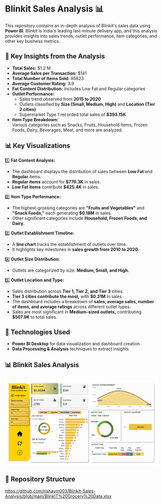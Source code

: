 # Blinkit Sales Analysis 📊

This repository contains an in-depth analysis of Blinkit's sales data using **Power BI**. Blinkit is India's leading last-minute delivery app, and this analysis provides insights into sales trends, outlet performance, item categories, and other key business metrics.

## 📌 Key Insights from the Analysis

- **Total Sales:** $1.2 M
- **Average Sales per Transaction:** $141
- **Total Number of Items Sold:** 85823
- **Average Customer Rating:** 3.9
- **Fat Content Distribution:** Includes Low Fat and Regular categories
- **Outlet Performance:**
  - Sales trend observed from **2015 to 2020**
  - Outlets classified by **Size (Small, Medium, High)** and **Location (Tier 2 cities)**
  - Supermarket Type 1 recorded total sales of **$393.15K**
- **Item Type Breakdown:**  
  Various categories such as Snacks, Fruits, Household Items, Frozen Foods, Dairy, Beverages, Meat, and more are analyzed.

## 📊 Key Visualizations

1️⃣ **Fat Content Analysis:**  
   - The dashboard displays the distribution of sales between **Low Fat** and **Regular** items.  
   - **Regular items** account for **$776.3K** in sales.  
   - **Low Fat items** contribute **$425.4K** in sales.

2️⃣ **Item Type Performance:**  
   - The highest-grossing categories are **"Fruits and Vegetables"** and **"Snack Foods,"** each generating **$0.18M** in sales.  
   - Other significant categories include **Household, Frozen Foods, and Dairy.**

3️⃣ **Outlet Establishment Timeline:**  
   - A **line chart** tracks the establishment of outlets over time.  
   - It highlights key milestones in **sales growth from 2010 to 2020.**

4️⃣ **Outlet Size Distribution:**  
   - Outlets are categorized by size: **Medium, Small, and High.**  

5️⃣ **Outlet Location and Type:**  
   - Sales distribution across **Tier 1, Tier 2, and Tier 3** cities.  
   - **Tier 3 cities contribute the most,** with **$0.31M** in sales.  
   - The dashboard includes a breakdown of **sales, average sales, number of items, and average ratings** across different outlet types.  
   - Sales are most significant in **Medium-sized outlets,** contributing **$507.9K** to total sales.


## 🔧 Technologies Used
- **Power BI Desktop** for data visualization and dashboard creation
- **Data Processing & Analysis** techniques to extract insights

## 📊 Blinkit Sales Analysis

![Blinkit Analysis](https://github.com/rishavm003/Blinkit-Sales-Analysis/blob/main/Blinkit%20Analysis_page-0001.jpg)


## 📂 Repository Structure
https://github.com/rishavm003/Blinkit-Sales-Analysis/blob/main/BlinkIT%20Grocery%20Data.xlsx
